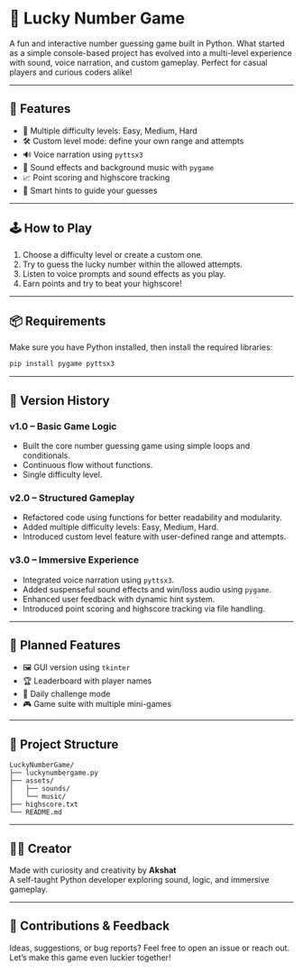 # 🎲 Lucky Number Game

A fun and interactive number guessing game built in Python. What started as a simple console-based project has evolved into a multi-level experience with sound, voice narration, and custom gameplay. Perfect for casual players and curious coders alike!

---

## 🚀 Features

- 🎯 Multiple difficulty levels: Easy, Medium, Hard  
- 🛠️ Custom level mode: define your own range and attempts  
- 🔊 Voice narration using `pyttsx3`  
- 🎵 Sound effects and background music with `pygame`  
- 📈 Point scoring and highscore tracking  
- 🧠 Smart hints to guide your guesses  

---

## 🕹️ How to Play

1. Choose a difficulty level or create a custom one.  
2. Try to guess the lucky number within the allowed attempts.  
3. Listen to voice prompts and sound effects as you play.  
4. Earn points and try to beat your highscore!

---

## 📦 Requirements

Make sure you have Python installed, then install the required libraries:

```bash
pip install pygame pyttsx3
```

---

## 📜 Version History

### v1.0 – Basic Game Logic
- Built the core number guessing game using simple loops and conditionals.  
- Continuous flow without functions.  
- Single difficulty level.

### v2.0 – Structured Gameplay
- Refactored code using functions for better readability and modularity.  
- Added multiple difficulty levels: Easy, Medium, Hard.  
- Introduced custom level feature with user-defined range and attempts.

### v3.0 – Immersive Experience
- Integrated voice narration using `pyttsx3`.  
- Added suspenseful sound effects and win/loss audio using `pygame`.  
- Enhanced user feedback with dynamic hint system.  
- Introduced point scoring and highscore tracking via file handling.

---

## 🚧 Planned Features

- 🖼️ GUI version using `tkinter`  
- 🏆 Leaderboard with player names  
- 📅 Daily challenge mode  
- 🎮 Game suite with multiple mini-games

---

## 📁 Project Structure

```
LuckyNumberGame/
├── luckynumbergame.py
├── assets/
│   ├── sounds/
│   └── music/
├── highscore.txt
└── README.md
```

---

## 👨‍💻 Creator

Made with curiosity and creativity by **Akshat**  
A self-taught Python developer exploring sound, logic, and immersive gameplay.

---

## 🌟 Contributions & Feedback

Ideas, suggestions, or bug reports? Feel free to open an issue or reach out.  
Let’s make this game even luckier together!
